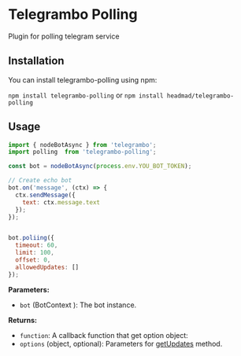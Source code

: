 # Telegrambo Polling

Plugin for polling telegram service

## Installation

You can install telegrambo-polling using npm:

`npm install telegrambo-polling` or `npm install headmad/telegrambo-polling`

## Usage
```js
import { nodeBotAsync } from 'telegrambo';
import polling  from 'telegrambo-polling';

const bot = nodeBotAsync(process.env.YOU_BOT_TOKEN);

// Create echo bot
bot.on('message', (ctx) => {
  ctx.sendMessage({
    text: ctx.message.text
  });
});


bot.poliing({
  timeout: 60,
  limit: 100,
  offset: 0,
  allowedUpdates: []
});
```

**Parameters:**

- `bot` (BotContext ): The bot instance.

**Returns:**

- `function`: A callback function that get option object:
- `options` (object, optional): Parameters for [getUpdates](https://core.telegram.org/bots/api#getupdates) method.




